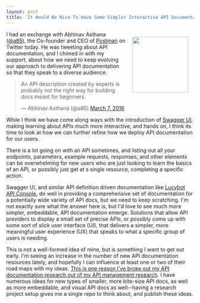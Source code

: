 ```yaml
---
layout: post
title: 'It Would Be Nice To Have Some Simpler Interactive API Documentation In Addition To What We Have Now'
---
```

<p><img style="padding: 15px;" src="https://s3.amazonaws.com/kinlane-productions/bw-icons/bw-documentation.png" alt="" width="150" align="right" /></p>
<p>I had an exchange with Abhinav Asthana (<a href="https://twitter.com/a85">@a85</a>), the&nbsp;Co-founder and CEO&nbsp;of <a href="http://www.getpostman.com/">Postman</a> on Twitter today. He was tweeting about API documentation, and I chimed in with my support, about how we need to keep evolving our approach to delivering API documentation so that they speak to a diverse audience.</p>
<blockquote class="twitter-tweet">
<p dir="ltr" lang="en">An API description created by experts is probably not the right way for building docs meant for beginners.</p>
&mdash; Abhinav Asthana (@a85) <a href="https://twitter.com/a85/status/706914218847576064">March 7, 2016</a></blockquote>
<script src="http://platform.twitter.com/widgets.js"></script>
<p>While I think we have come along ways with the introduction of <a href="https://github.com/swagger-api/swagger-ui">Swagger UI</a>, making learning about APIs much more interactive, and hands on, I think its time to look at how we can further refine how we deploy API documentation for our users.</p>
<p>There is a lot going on with an API sometimes, and listing out all your endpoints, parameters, example requests, responses, and other elements can be overwhelming for new users who are just looking to learn the basics of an API, or possibly just get at s single resource, completing a specific action.&nbsp;</p>
<p>Swagger UI, and similar API definition driven documentation like <a href="http://apievangelist.com/2016/01/25/a-new-open-source-interactive-api-documentation-from-folks-over-at-lucybot/">Lucybot API Console</a>, do well in providing a comprehensive set of documentation for a potentially wide variety of API docs, but we need to keep scratching. I'm not exactly sure what the answer here is, but I'd love to see much more simpler, embeddable, API documentation emerge. Solutions that allow API providers to display a small set of precise APIs, or possibly come up with some sort of slick user interface (UI), that delivers a simpler, more meaningful user experience (UX) that speaks to what a specific group of users is needing.</p>
<p>This is not a well-formed idea of mine, but is something I want to get out early. I'm seeing an increase in the number of new API documentation resources lately, and hopefully I can influence at least one or two of their road maps with my ideas. <a href="http://documentation.apievangelist.com/">This is one reason I've broke out my API documentation research out of my API management research</a>.&nbsp;I have numerous ideas for new types of smaller, more bite-size API docs, as well as more embeddable, and visual API docs as well--having a research project setup gives me a single repo to think about, and publish these ideas.</p>